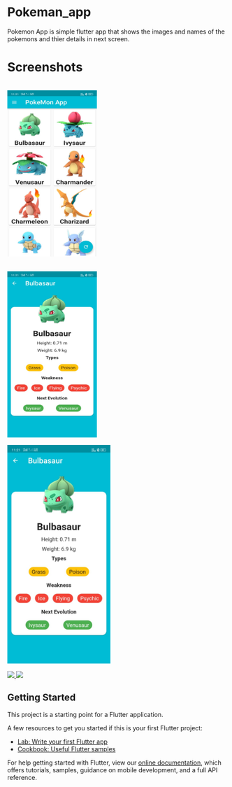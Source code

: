 # Pokeman_app

Pokemon App is simple flutter app that shows the images and names of the pokemons and thier details in next screen.

# Screenshots 

<br/><img src="https://github.com/rahamanar/pokemon_app/blob/main/Assets/pokemonhome.jpeg" width="205" height="380">

<br/><img src="https://github.com/rahamanar/pokemon_app/blob/main/Assets/pokemondetails.jpeg" width="205" height="380">

<img src="https://github.com/rahamanar/pokemon_app/blob/main/Assets/pokemondetails.jpeg" height="500em" style="max-width:100%;">



<p>
  <a target="_blank" rel="noopener noreferrer" href="/rahamanar/pokemon_app/blob/main/Assets/pokemonhome.jpeg">
  <img src="/rahamanar/pokemon_app/blob/main/Assets/pokemonhome.jpeg" height="500em" style="max-width:100%;">
  </a>
  <a target="_blank" rel="noopener noreferrer" href="/rahamanar/pokemon_app/blob/main/Assets/pokemondetails.jpeg">
    <img src="/rahamanar/pokemon_app/blob/main/Assets/pokemondetails.jpeg" height="500em" style="max-width:100%;">
  </a>
</p>



## Getting Started

This project is a starting point for a Flutter application.

A few resources to get you started if this is your first Flutter project:

- [Lab: Write your first Flutter app](https://flutter.dev/docs/get-started/codelab)
- [Cookbook: Useful Flutter samples](https://flutter.dev/docs/cookbook)

For help getting started with Flutter, view our
[online documentation](https://flutter.dev/docs), which offers tutorials,
samples, guidance on mobile development, and a full API reference.
